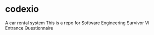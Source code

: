 # codexio
A car rental system
This is a repo for Software Engineering Survivor VI Entrance Questionnaire
